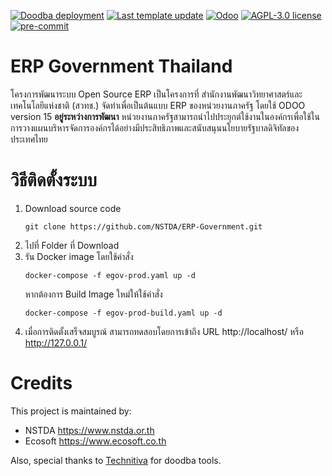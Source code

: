 [![Doodba deployment](https://img.shields.io/badge/deployment-doodba-informational)](https://github.com/Tecnativa/doodba)
[![Last template update](https://img.shields.io/badge/last%20template%20update-v4.2.0-informational)](https://github.com/Tecnativa/doodba-copier-template/tree/v4.2.0)
[![Odoo](https://img.shields.io/badge/odoo-v15.0-a3478a)](https://github.com/odoo/odoo/tree/15.0)
[![AGPL-3.0 license](https://img.shields.io/badge/license-AGPL--3.0-success})](LICENSE)
[![pre-commit](https://img.shields.io/badge/pre--commit-enabled-brightgreen?logo=pre-commit&logoColor=white)](https://pre-commit.com/)

# ERP Government Thailand

โครงการพัฒนาระบบ Open Source ERP เป็นโครงการที่ สำนักงานพัฒนาวิทยาศาสตร์และเทคโนโลยีแห่งชาติ (สวทช.) จัดทำเพื่อเป็นต้นแบบ ERP ของหน่วยงานภาครัฐ โดยใช้ ODOO version 15 **อยู่ระหว่างการพัฒนา**  หน่วยงานภาครัฐสามารถนำไปประยุกต์ใช้งานในองค์กรเพื่อใช้ในการวางแผนบริหารจัดการองค์กรได้อย่างมีประสิทธิภาพและสนับสนุนนโยบายรัฐบาลดิจิทัลของประเทศไทย


# วิธีติดตั้งระบบ

1. Download source code
    ```
    git clone https://github.com/NSTDA/ERP-Government.git
    ```
2. ไปที่ Folder ที่ Download
3. รัน Docker image โดยใช้คำสั่ง
    ```
    docker-compose -f egov-prod.yaml up -d
    ```
    หากต้องการ Build Image ใหม่ให้ใช้คำสั่ง
    ```
    docker-compose -f egov-prod-build.yaml up -d
    ```
4. เมื่อการติดตั้งเสร็จสมบูรณ์ สามารถทดสอบโดยการเข้าถึง URL http://localhost/ หรือ http://127.0.0.1/


# Credits

This project is maintained by:

- NSTDA <https://www.nstda.or.th>
- Ecosoft <https://www.ecosoft.co.th>

Also, special thanks to
[Technitiva](https://www.tecnativa.com/r/bb4) for doodba tools.
